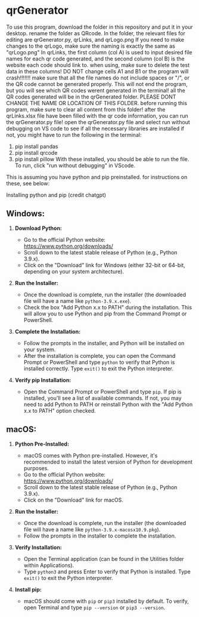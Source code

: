 # qrGenerator
To use this program, download the folder in this repository and put it in your desktop. rename the folder as QRcode.
In the folder, the relevant files for editing are qrGenerator.py, qrLinks, and qrLogo.png
If you need to make changes to the qrLogo, make sure the naming is exactly the same as "qrLogo.png"
In qrLinks, the first column (col A) is used to input desired file names for each qr code generated, and the second column (col B) is the website each code should link to. when using, make sure to delete the test data in these columns! DO NOT change cells A1 and B1 or the program will crash!!!!!!! 
make sure that all the file names do not include spaces or "/", or the QR code cannot be generated properly. This will not end the program, but you will see which QR codes werent generated in the terminal!
all the QR codes generated will be in the qrGenerated folder. PLEASE DONT CHANGE THE NAME OR LOCATION OF THIS FOLDER. before running this program, make sure to clear all content from this folder!
after the qrLinks.xlsx file have been filled with the qr code information, you can run the qrGenerator.py file!
open the qrGenerator.py file and select run without debugging on VS code to see if all the necessary libraries are installed
if not, you might have to run the following in the terminal:
1. pip install pandas
2. pip install qrcode
3. pip install pillow
With these installed, you should be able to run the file. To run, click "run without debugging" in VScode.


This is assuming you have python and pip preinstalled. for instructions on these, see below:

Installing python and pip (credit chatgpt)
## Windows:
1. **Download Python:**
   - Go to the official Python website: https://www.python.org/downloads/
   - Scroll down to the latest stable release of Python (e.g., Python 3.9.x).
   - Click on the "Download" link for Windows (either 32-bit or 64-bit, depending on your system architecture).

2. **Run the Installer:**
   - Once the download is complete, run the installer (the downloaded file will have a name like `python-3.9.x.exe`).
   - Check the box "Add Python x.x to PATH" during the installation. This will allow you to use Python and pip from the Command Prompt or PowerShell.

3. **Complete the Installation:**
   - Follow the prompts in the installer, and Python will be installed on your system.
   - After the installation is complete, you can open the Command Prompt or PowerShell and type `python` to verify that Python is installed correctly. Type `exit()` to exit the Python interpreter.

4. **Verify pip Installation:**
   - Open the Command Prompt or PowerShell and type `pip`. If pip is installed, you'll see a list of available commands. If not, you may need to add Python to PATH or reinstall Python with the "Add Python x.x to PATH" option checked.
   

## macOS:
1. **Python Pre-Installed:**
   - macOS comes with Python pre-installed. However, it's recommended to install the latest version of Python for development purposes.
   - Go to the official Python website: https://www.python.org/downloads/
   - Scroll down to the latest stable release of Python (e.g., Python 3.9.x).
   - Click on the "Download" link for macOS.

2. **Run the Installer:**
   - Once the download is complete, run the installer (the downloaded file will have a name like `python-3.9.x-macosx10.9.pkg`).
   - Follow the prompts in the installer to complete the installation.

3. **Verify Installation:**
   - Open the Terminal application (can be found in the Utilities folder within Applications).
   - Type `python3` and press Enter to verify that Python is installed. Type `exit()` to exit the Python interpreter.

4. **Install pip:**
   - macOS should come with `pip` or `pip3` installed by default. To verify, open Terminal and type `pip --version` or `pip3 --version`.


